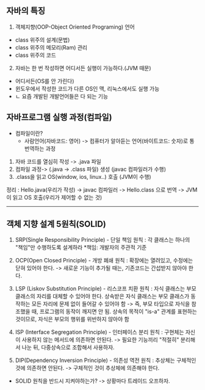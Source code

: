 ## 자바의 특징

1. 객체지향(OOP-Object Oriented Programing) 언어
- class 위주의 설계(문법)
- class 위주의 메모리(Ram) 관리
- class 위주의 코드

2. 자바는 한 번 작성하면 어디서든 실행이 가능하다.(JVM 때문)
- 어디서든(OS를 안 가린다)
- 윈도우에서 작성한 코드가 다른 OS인 맥, 리눅스에서도 실행 가능
- ㄴ 요즘 개발된 개발언어들은 다 되는 기능

## 자바프로그램 실행 과정(컴파일)
- 컴파일이란?
  - 사람언어(자바코드: 영어) -> 컴퓨터가 알아듣는 언어(바이트코드: 숫자)로 통번역하는 과정

1. 자바 코드를 열심히 작성 -> .java 파일
2. 컴파일 과정-> (.java -> .class 파일) 생성 (javac 컴파일러가 수행)
3. .class을 읽고 OS(window, ios, linux..) 호출 (JVM이 수행)

정리 : Hello.java(우리가 작성) -> javac 컴파일러 -> Hello.class 으로 번역
    -> JVM이 읽고 OS 호출(우리가 제어할 수 없는 것)

-------------------------------------------------------------------------------

## 객체 지향 설계 5원칙(SOLID)

1. SRP(Single Responsibility Principle) - 단일 책임 원칙
: 각 클래스는 하나의 "책임"만 수행하도록 설계하라
*책임: 개발자의 주관적 기준

2. OCP(Open Closed Principle) - 개방 폐쇄 원칙
: 확장에는 열려있고, 수정에는 닫혀 있어야 한다.
-> 새로운 기능이 추가될 때는, 기존코드는 간섭받지 않아야 한다.

3. LSP (Liskov Substitution Principle) - 리스코프 치환 원칙
: 자식 클래스는 부모 클래스의 자리를 대체할 수 있어야 한다.
상속받은 자식 클래스는 부모 클래스가 동작하는 모든 자리에 문제 없이 들어갈 수 있어야 함
-> 즉, 부모 타입으로 자식을 참조했을 때, 프로그램의 동작이 깨지면 안 됨.
상속의 목적이 "is-a" 관계를 표현하는 것이므로, 자식은 부모의 행위를 위반하지 않아야 함

4. ISP (Interface Segregation Principle) - 인터페이스 분리 원칙
: 구현체는 자신이 사용하지 않는 메서드에 의존하면 안된다.
-> 필요한 기능끼리 "적절히" 분리해서 나눈 뒤, 다중상속으로 조합해서 사용하자.

5. DIP(Dependency Inversion Principle) - 의존성 역전 원칙
: 추상체는 구체적인 것에 의존하면 안된다.
-> 구체적인 것이 추상체에 의존해야 한다.

- SOLID 원칙을 반드시 지켜야하는가?
-> 상황마다 트레이드 오프하자.